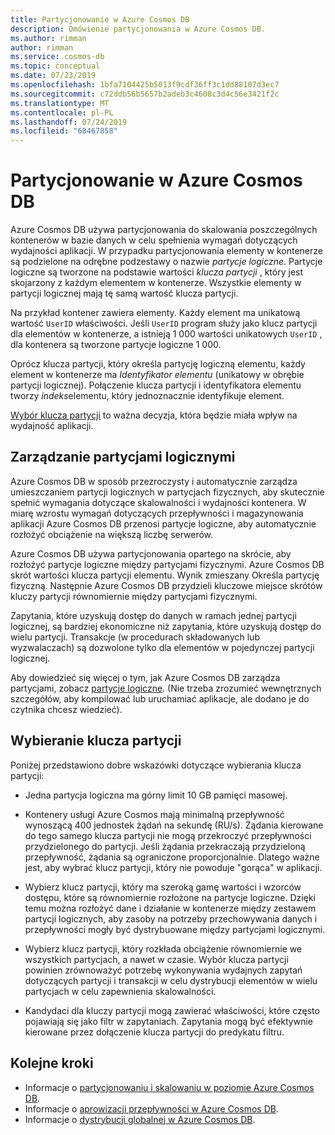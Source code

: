 ```yaml
---
title: Partycjonowanie w Azure Cosmos DB
description: Omówienie partycjonowania w Azure Cosmos DB.
ms.author: rimman
author: rimman
ms.service: cosmos-db
ms.topic: conceptual
ms.date: 07/23/2019
ms.openlocfilehash: 1bfa7104425b5013f9cdf36ff3c1dd88107d3ec7
ms.sourcegitcommit: c72ddb56b5657b2adeb3c4608c3d4c56e3421f2c
ms.translationtype: MT
ms.contentlocale: pl-PL
ms.lasthandoff: 07/24/2019
ms.locfileid: "68467858"
---
```

# <a name="partitioning-in-azure-cosmos-db"></a>Partycjonowanie w Azure Cosmos DB

Azure Cosmos DB używa partycjonowania do skalowania poszczególnych kontenerów w bazie danych w celu spełnienia wymagań dotyczących wydajności aplikacji. W przypadku partycjonowania elementy w kontenerze są podzielone na odrębne podzestawy o nazwie *partycje logiczne*. Partycje logiczne są tworzone na podstawie wartości *klucza partycji* , który jest skojarzony z każdym elementem w kontenerze. Wszystkie elementy w partycji logicznej mają tę samą wartość klucza partycji.

Na przykład kontener zawiera elementy. Każdy element ma unikatową wartość `UserID` właściwości. Jeśli `UserID` program służy jako klucz partycji dla elementów w kontenerze, a istnieją 1 000 wartości unikatowych `UserID` , dla kontenera są tworzone partycje logiczne 1 000.

Oprócz klucza partycji, który określa partycję logiczną elementu, każdy element w kontenerze ma *Identyfikator elementu* (unikatowy w obrębie partycji logicznej). Połączenie klucza partycji i identyfikatora elementu tworzy *indeks*elementu, który jednoznacznie identyfikuje element.

[Wybór klucza partycji](partitioning-overview.md#choose-partitionkey) to ważna decyzja, która będzie miała wpływ na wydajność aplikacji.

## <a name="managing-logical-partitions"></a>Zarządzanie partycjami logicznymi

Azure Cosmos DB w sposób przezroczysty i automatycznie zarządza umieszczaniem partycji logicznych w partycjach fizycznych, aby skutecznie spełnić wymagania dotyczące skalowalności i wydajności kontenera. W miarę wzrostu wymagań dotyczących przepływności i magazynowania aplikacji Azure Cosmos DB przenosi partycje logiczne, aby automatycznie rozłożyć obciążenie na większą liczbę serwerów. 

Azure Cosmos DB używa partycjonowania opartego na skrócie, aby rozłożyć partycje logiczne między partycjami fizycznymi. Azure Cosmos DB skrót wartości klucza partycji elementu. Wynik zmieszany Określa partycję fizyczną. Następnie Azure Cosmos DB przydzieli kluczowe miejsce skrótów kluczy partycji równomiernie między partycjami fizycznymi.

Zapytania, które uzyskują dostęp do danych w ramach jednej partycji logicznej, są bardziej ekonomiczne niż zapytania, które uzyskują dostęp do wielu partycji. Transakcje (w procedurach składowanych lub wyzwalaczach) są dozwolone tylko dla elementów w pojedynczej partycji logicznej.

Aby dowiedzieć się więcej o tym, jak Azure Cosmos DB zarządza partycjami, zobacz [partycje logiczne](partition-data.md). (Nie trzeba zrozumieć wewnętrznych szczegółów, aby kompilować lub uruchamiać aplikacje, ale dodano je do czytnika chcesz wiedzieć).

## <a id="choose-partitionkey"></a>Wybieranie klucza partycji

Poniżej przedstawiono dobre wskazówki dotyczące wybierania klucza partycji:

* Jedna partycja logiczna ma górny limit 10 GB pamięci masowej.  

* Kontenery usługi Azure Cosmos mają minimalną przepływność wynoszącą 400 jednostek żądań na sekundę (RU/s). Żądania kierowane do tego samego klucza partycji nie mogą przekroczyć przepływności przydzielonego do partycji. Jeśli żądania przekraczają przydzieloną przepływność, żądania są ograniczone proporcjonalnie. Dlatego ważne jest, aby wybrać klucz partycji, który nie powoduje "gorąca" w aplikacji.

* Wybierz klucz partycji, który ma szeroką gamę wartości i wzorców dostępu, które są równomiernie rozłożone na partycje logiczne. Dzięki temu można rozłożyć dane i działanie w kontenerze między zestawem partycji logicznych, aby zasoby na potrzeby przechowywania danych i przepływności mogły być dystrybuowane między partycjami logicznymi.

* Wybierz klucz partycji, który rozkłada obciążenie równomiernie we wszystkich partycjach, a nawet w czasie. Wybór klucza partycji powinien zrównoważyć potrzebę wykonywania wydajnych zapytań dotyczących partycji i transakcji w celu dystrybucji elementów w wielu partycjach w celu zapewnienia skalowalności.

* Kandydaci dla kluczy partycji mogą zawierać właściwości, które często pojawiają się jako filtr w zapytaniach. Zapytania mogą być efektywnie kierowane przez dołączenie klucza partycji do predykatu filtru.

## <a name="next-steps"></a>Kolejne kroki

* Informacje o [partycjonowaniu i skalowaniu w poziomie Azure Cosmos DB](partition-data.md).
* Informacje o [aprowizacji przepływności w Azure Cosmos DB](request-units.md).
* Informacje o [dystrybucji globalnej w Azure Cosmos DB](distribute-data-globally.md).
